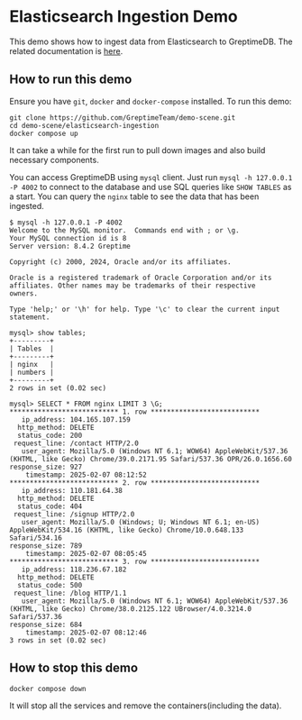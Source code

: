 # Elasticsearch Ingestion Demo

This demo shows how to ingest data from Elasticsearch to GreptimeDB. The related documentation is [here](https://docs.greptime.com/nightly/user-guide/ingest-data/for-observability/elasticsearch).

## How to run this demo

Ensure you have `git`, `docker` and `docker-compose` installed. To run this
demo:

```console
git clone https://github.com/GreptimeTeam/demo-scene.git
cd demo-scene/elasticsearch-ingestion
docker compose up
```

It can take a while for the first run to pull down images and also build
necessary components.

You can access GreptimeDB using `mysql` client. Just run `mysql -h 127.0.0.1 -P
4002` to connect to the database and use SQL queries like `SHOW TABLES` as a
start. You can query the `nginx` table to see the data that has been ingested.

```console
$ mysql -h 127.0.0.1 -P 4002
Welcome to the MySQL monitor.  Commands end with ; or \g.
Your MySQL connection id is 8
Server version: 8.4.2 Greptime

Copyright (c) 2000, 2024, Oracle and/or its affiliates.

Oracle is a registered trademark of Oracle Corporation and/or its
affiliates. Other names may be trademarks of their respective
owners.

Type 'help;' or '\h' for help. Type '\c' to clear the current input statement.

mysql> show tables;
+---------+
| Tables  |
+---------+
| nginx   |
| numbers |
+---------+
2 rows in set (0.02 sec)

mysql> SELECT * FROM nginx LIMIT 3 \G;
*************************** 1. row ***************************
   ip_address: 104.165.107.159
  http_method: DELETE
  status_code: 200
 request_line: /contact HTTP/2.0
   user_agent: Mozilla/5.0 (Windows NT 6.1; WOW64) AppleWebKit/537.36 (KHTML, like Gecko) Chrome/39.0.2171.95 Safari/537.36 OPR/26.0.1656.60
response_size: 927
    timestamp: 2025-02-07 08:12:52
*************************** 2. row ***************************
   ip_address: 110.181.64.38
  http_method: DELETE
  status_code: 404
 request_line: /signup HTTP/2.0
   user_agent: Mozilla/5.0 (Windows; U; Windows NT 6.1; en-US) AppleWebKit/534.16 (KHTML, like Gecko) Chrome/10.0.648.133 Safari/534.16
response_size: 789
    timestamp: 2025-02-07 08:05:45
*************************** 3. row ***************************
   ip_address: 118.236.67.182
  http_method: DELETE
  status_code: 500
 request_line: /blog HTTP/1.1
   user_agent: Mozilla/5.0 (Windows NT 6.1; WOW64) AppleWebKit/537.36 (KHTML, like Gecko) Chrome/38.0.2125.122 UBrowser/4.0.3214.0 Safari/537.36
response_size: 684
    timestamp: 2025-02-07 08:12:46
3 rows in set (0.02 sec)
```

## How to stop this demo

```console
docker compose down
```

It will stop all the services and remove the containers(including the data).
